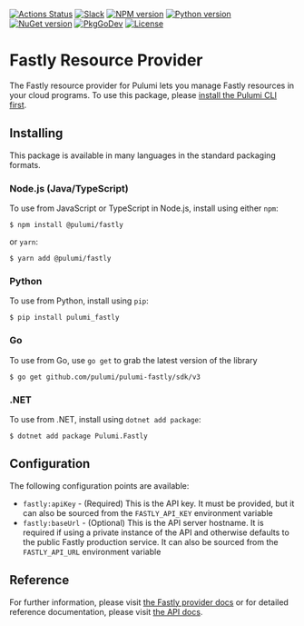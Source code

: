 [![Actions Status](https://github.com/pulumi/pulumi-fastly/workflows/master/badge.svg)](https://github.com/pulumi/pulumi-fastly/actions)
[![Slack](http://www.pulumi.com/images/docs/badges/slack.svg)](https://slack.pulumi.com)
[![NPM version](https://badge.fury.io/js/%40pulumi%2Ffastly.svg)](https://www.npmjs.com/package/@pulumi/fastly)
[![Python version](https://badge.fury.io/py/pulumi-fastly.svg)](https://pypi.org/project/pulumi-fastly)
[![NuGet version](https://badge.fury.io/nu/pulumi.fastly.svg)](https://badge.fury.io/nu/pulumi.fastly)
[![PkgGoDev](https://pkg.go.dev/badge/github.com/pulumi/pulumi-fastly/sdk/v3/go)](https://pkg.go.dev/github.com/pulumi/pulumi-fastly/sdk/v3/go)
[![License](https://img.shields.io/npm/l/%40pulumi%2Fpulumi.svg)](https://github.com/pulumi/pulumi-fastly/blob/master/LICENSE)

# Fastly Resource Provider

The Fastly resource provider for Pulumi lets you manage Fastly resources in your cloud programs. To use
this package, please [install the Pulumi CLI first](https://pulumi.io/).

## Installing

This package is available in many languages in the standard packaging formats.

### Node.js (Java/TypeScript)

To use from JavaScript or TypeScript in Node.js, install using either `npm`:

    $ npm install @pulumi/fastly

or `yarn`:

    $ yarn add @pulumi/fastly

### Python

To use from Python, install using `pip`:

    $ pip install pulumi_fastly

### Go

To use from Go, use `go get` to grab the latest version of the library

    $ go get github.com/pulumi/pulumi-fastly/sdk/v3

### .NET

To use from .NET, install using `dotnet add package`:

    $ dotnet add package Pulumi.Fastly

## Configuration

The following configuration points are available:

- `fastly:apiKey` - (Required) This is the API key. It must be provided, but it can also be sourced from the `FASTLY_API_KEY` 
  environment variable
- `fastly:baseUrl` - (Optional) This is the API server hostname. It is required if using a private instance of the API and 
  otherwise defaults to the public Fastly production service. It can also be sourced from the `FASTLY_API_URL` environment variable

## Reference

For further information, please visit [the Fastly provider docs](https://www.pulumi.com/docs/intro/cloud-providers/fastly) or for detailed reference documentation, please visit [the API docs](https://www.pulumi.com/docs/reference/pkg/fastly).
